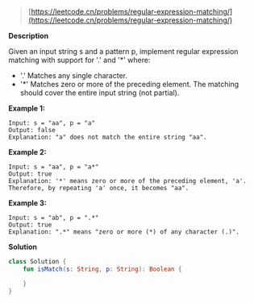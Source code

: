 > [https://leetcode.cn/problems/regular-expression-matching/](https://leetcode.cn/problems/regular-expression-matching/)

**Description**

Given an input string s and a pattern p, implement regular expression matching with support for '.' and '*' where:

- '.' Matches any single character.​​​​
- '*' Matches zero or more of the preceding element.
The matching should cover the entire input string (not partial).

**Example 1:**
```text
Input: s = "aa", p = "a"
Output: false
Explanation: "a" does not match the entire string "aa".
```
**Example 2:**
```text
Input: s = "aa", p = "a*"
Output: true
Explanation: '*' means zero or more of the preceding element, 'a'. Therefore, by repeating 'a' once, it becomes "aa".
```
**Example 3:**
```text
Input: s = "ab", p = ".*"
Output: true
Explanation: ".*" means "zero or more (*) of any character (.)".
```

**Solution**
```kotlin
class Solution {
    fun isMatch(s: String, p: String): Boolean {

    }
}
```